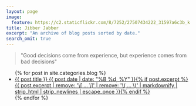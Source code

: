 ```yaml
---
layout: page
image:
  feature: https://c2.staticflickr.com/8/7252/27507434222_31597a6c3b_k.jpg
title: Jibber Jabber
excerpt: "An archive of blog posts sorted by date."
search_omit: true
---
```


> "Good decisions come from experience, but experience comes from bad decisions"

<ul class="post-list">
{% for post in site.categories.blog %} 
  <li><article><a href="{{ site.url }}{{ post.url }}">{{ post.title }} <span class="entry-date"><time datetime="{{ post.date | date_to_xmlschema }}">{{ post.date | date: "%B %d, %Y" }}</time></span>{% if post.excerpt %} <span class="excerpt">{{ post.excerpt | remove: '\[ ... \]' | remove: '\( ... \)' | markdownify | strip_html | strip_newlines | escape_once }}</span>{% endif %}</a></article></li>
{% endfor %}
</ul>
